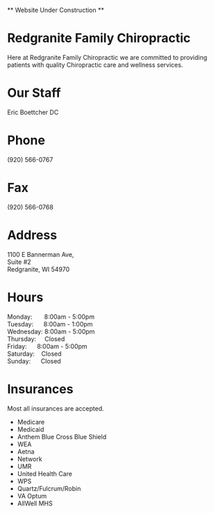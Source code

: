 <p>** Website Under Construction **</p>

# Redgranite Family Chiropractic  
Here at Redgranite Family Chiropractic we are committed to providing patients with quality Chiropractic care and wellness services.

# Our Staff  
Eric Boettcher DC
# Phone  
(920) 566-0767
# Fax
(920) 566-0768  

# Address
1100 E Bannerman Ave,  
Suite #2  
Redgranite, WI 54970

# Hours
Monday: &nbsp; &nbsp; &nbsp; 8:00am - 5:00pm  
Tuesday: &nbsp; &nbsp; &nbsp;8:00am - 1:00pm  
Wednesday: 8:00am - 5:00pm  
Thursday: &nbsp; &nbsp; Closed  
Friday: &nbsp; &nbsp; &nbsp;8:00am - 5:00pm  
Saturday: &nbsp; &nbsp;Closed  
Sunday: &nbsp; &nbsp; &nbsp;Closed


# Insurances  
Most all insurances are accepted.
- Medicare
- Medicaid  
- Anthem Blue Cross Blue Shield  
- WEA  
- Aetna  
- Network  
- UMR  
- United Health Care  
- WPS  
- Quartz/Fulcrum/Robin  
- VA Optum  
- AllWell MHS  
